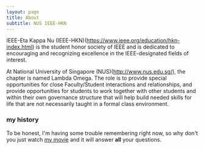```yaml
---
layout: page
title: About
subtitle: NUS IEEE-HKN
---
```


IEEE-Eta Kappa Nu (IEEE-HKN)(https://www.ieee.org/education/hkn-index.html) is the student honor society of IEEE and is dedicated to encouraging and recognizing excellence in the IEEE-designated fields of interest.

At National University of Singapore (NUS)(http://www.nus.edu.sg/), the chapter is named Lambda Omega. The role is to provide special opportunities for close Faculty/Student interactions and relationships, and provide opportunities for students to work together with other students and within their own governance structure that will help build needed skills for life that are not necessarily taught in a formal class environment.

<!-- My name is Inigo Montoya. I have the following qualities:

- I rock a great mustache
- I'm extremely loyal to my family

What else do you need? -->

### my history

To be honest, I'm having some trouble remembering right now, so why don't you just watch [my movie](http://en.wikipedia.org/wiki/The_Princess_Bride_%28film%29) and it will answer **all** your questions.